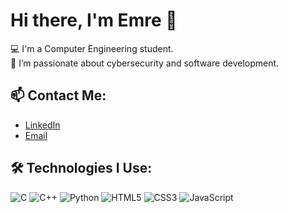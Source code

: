 # Hi there, I'm Emre 👋

💻 I'm a Computer Engineering student.  
🚀 I’m passionate about cybersecurity and software development.

## 📫 Contact Me:
- [LinkedIn](https://www.linkedin.com/in/emre-avc%C4%B1-a57433258/)
- [Email](emreavci28@gmail.com)

## 🛠️ Technologies I Use:
![C](https://img.shields.io/badge/C-00599C?style=for-the-badge&logo=c&logoColor=white)
![C++](https://img.shields.io/badge/C++-00599C?style=for-the-badge&logo=cplusplus&logoColor=white)
![Python](https://img.shields.io/badge/Python-FFD43B?style=for-the-badge&logo=python&logoColor=blue)
![HTML5](https://img.shields.io/badge/HTML5-E34F26?style=for-the-badge&logo=html5&logoColor=white)
![CSS3](https://img.shields.io/badge/CSS3-1572B6?style=for-the-badge&logo=css3&logoColor=white)
![JavaScript](https://img.shields.io/badge/JavaScript-F7DF1E?style=for-the-badge&logo=javascript&logoColor=black)


